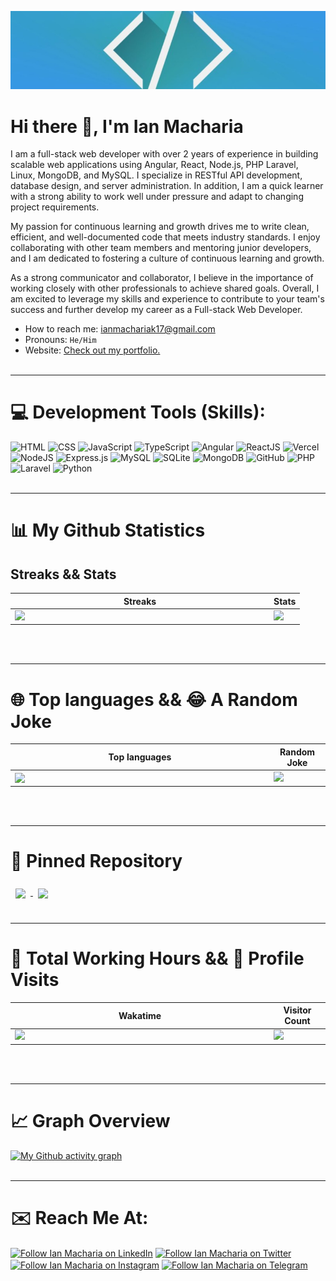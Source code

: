 [![Braydon's GitHub Banner](code.jpeg)](https://ianmacharia.vercel.app/)

# Hi there 👋, I'm Ian Macharia

I am a full-stack web developer with over 2 years of experience in building scalable web applications using Angular, React, Node.js, PHP Laravel, Linux, MongoDB, and MySQL. I specialize in RESTful API development, database design, and server administration. In addition, I am a quick learner with a strong ability to work well under pressure and adapt to changing project requirements.

My passion for continuous learning and growth drives me to write clean, efficient, and well-documented code that meets industry standards. I enjoy collaborating with other team members and mentoring junior developers, and I am dedicated to fostering a culture of continuous learning and growth.

As a strong communicator and collaborator, I believe in the importance of working closely with other professionals to achieve shared goals. Overall, I am excited to leverage my skills and experience to contribute to your team's success and further develop my career as a Full-stack Web Developer.

- How to reach me: ianmachariak17@gmail.com
- Pronouns: `He/Him`
- Website: [Check out my portfolio.](https://ianmacharia.vercel.app/)
<br/><br/>
<hr/>

# 💻 Development Tools (Skills):

![HTML](https://img.shields.io/badge/HTML5-E34F26?style=for-the-badge&logo=html5&logoColor=white)
![CSS](https://img.shields.io/badge/CSS3-1572B6?style=for-the-badge&logo=css3&logoColor=white)
![JavaScript](https://img.shields.io/badge/javascript-%23323330.svg?style=for-the-badge&logo=javascript&logoColor=%23F7DF1E)
![TypeScript](https://img.shields.io/badge/TypeScript-007ACC?style=for-the-badge&logo=typescript&logoColor=white)
![Angular](https://img.shields.io/badge/Angular-DD0031?style=for-the-badge&logo=angular&logoColor=white)
![ReactJS](https://img.shields.io/badge/React-20232A?style=for-the-badge&logo=react&logoColor=61DAFB)
![Vercel](https://img.shields.io/badge/Vercel-000000?style=for-the-badge&logo=vercel&logoColor=white)
![NodeJS](https://img.shields.io/badge/node.js-6DA55F?style=for-the-badge&logo=node.js&logoColor=white)
![Express.js](https://img.shields.io/badge/express.js-%23404d59.svg?style=for-the-badge&logo=express&logoColor=%2361DAFB)
![MySQL](https://img.shields.io/badge/MySQL-00000F?style=for-the-badge&logo=mysql&logoColor=white)
![SQLite](https://img.shields.io/badge/SQLite-07405E?style=for-the-badge&logo=sqlite&logoColor=white)
![MongoDB](https://img.shields.io/badge/MongoDB-4EA94B?style=for-the-badge&logo=mongodb&logoColor=white)
![GitHub](https://img.shields.io/badge/github-%23121011.svg?style=for-the-badge&logo=github&logoColor=white)
![PHP](https://img.shields.io/badge/PHP-777BB4?style=for-the-badge&logo=php&logoColor=white)
![Laravel](https://img.shields.io/badge/Laravel-FF2D20?style=for-the-badge&logo=laravel&logoColor=white)
![Python](https://img.shields.io/badge/Python-14354C?style=for-the-badge&logo=python&logoColor=white)
<br/><br/>
<hr/>

# 📊 My Github Statistics

## Streaks && Stats

<center>
  <table>
    <thead>
      <tr>
        <th>Streaks</th>
        <th>Stats</th>
      </tr>
    </thead>
    <tbody>
    <tr>
        <td valign="top"><img width="400px" align="left" src="https://github-readme-streak-stats.herokuapp.com?user=karianmash&theme=github-dark&hide_border=true&date_format=M%20j%5B%2C%20Y%5D"/></td>
        <td valign="top"><img width="400px" src="https://github-readme-stats.vercel.app/api?username=karianmash&theme=github_dark&hide_border=true&include_all_commits=true&show_icons=true&count_private=true&custom_title=My%20Github%20Stats" /></td>
    </tr>
    </tbody>
  </table>
</center>
<br/><br/>
<hr/>

# 🌐 Top languages && 😂 A Random Joke

<center>
  <table style="border: none;">
    <thead>
      <tr>
        <th>Top languages</th>
        <th>Random Joke</th>
      </tr>
    </thead>
    <tbody>
    <tr>
        <td><img width="400px" align="left" src="https://github-readme-stats.vercel.app/api/top-langs/?username=karianmash&layout=compact&langs_count=50&hide_border=true&title_color=38a5e1&icon_color=000000&text_color=ffffff&bg_color=0d1118"/></td>
        <td valign="top"><img width="400px" src="https://readme-jokes.vercel.app/api?theme=gotham"></td>      
    </tr>
    </tbody>
  </table>
</center>
<br/><br/>
<hr/>

# 📌 Pinned Repository

<a href="https://github.com/karianmash/fundi-mtaa">
  <img align="center" style="margin:0.5rem" src="https://github-readme-stats.vercel.app/api/pin/?username=karianmash&repo=fundi-mtaa&title_color=ffffff&text_color=c9cacc&icon_color=4AB197&bg_color=1A2B34" />
</a>
<a href="https://github.com/karianmash/jitu-sendit">
  <img align="center" style="margin:0.5rem" src="https://github-readme-stats.vercel.app/api/pin/?username=karianmash&repo=jitu-sendit&title_color=ffffff&text_color=c9cacc&icon_color=4AB197&bg_color=1A2B34" />
</a>
<br/><br/>
<hr/>

# 💼 Total Working Hours && 👀 Profile Visits

<center>
  <table style="border: none;">
    <thead>
      <tr>
        <th>Wakatime</th>
        <th>Visitor Count</th>
      </tr>
    </thead>
    <tbody>
    <tr>
        <td valign="top"><img width="400px" align="left" src="https://github-readme-stats.vercel.app/api/wakatime?username=@karianmash&theme=gotham&layout=compact&hide_border=true&v=2"/></td>
        <td valign="top"><img src="https://profile-counter.glitch.me/karianmash/count.svg" /></td>      
    </tr>
    </tbody>
  </table>
</center>
<br/><br/>
<hr/>

# 📈 Graph Overview

[![My Github activity graph](https://github-readme-activity-graph.cyclic.app/graph?username=karianmash&theme=github-compact&hide_border=true)](https://github.com/karianmash)
<br/><br/>
<hr/>

# ✉️ Reach Me At:

[<img src="https://raw.githubusercontent.com/Raymo111/Raymo111/master/socials/linkedin.png" height="40em" align="center" alt="Follow Ian Macharia on LinkedIn" title="Follow Ian Macharia on LinkedIn"/>](https://linkedin.com/in/ian-macharia-913a2917a/)
[<img src="https://raw.githubusercontent.com/Raymo111/Raymo111/master/socials/twitter.svg" height="40em" align="center" alt="Follow Ian Macharia on Twitter" title="Follow Ian Macharia on Twitter"/>](https://twitter.com/karianmash)
[<img src="https://upload.wikimedia.org/wikipedia/commons/thumb/e/e7/Instagram_logo_2016.svg/768px-Instagram_logo_2016.svg.png" height="40em" align="center" alt="Follow Ian Macharia on Instagram" title="Follow Ian Macharia on Instagram"/>](https://www.instagram.com/karianmash/)
[<img src="https://cdn4.iconfinder.com/data/icons/logos-and-brands/512/335_Telegram_logo-512.png" height="40em" align="center" alt="Follow Ian Macharia on Telegram" title="Follow Ian Macharia on Telegram"/>](https://t.me/karianmash)
